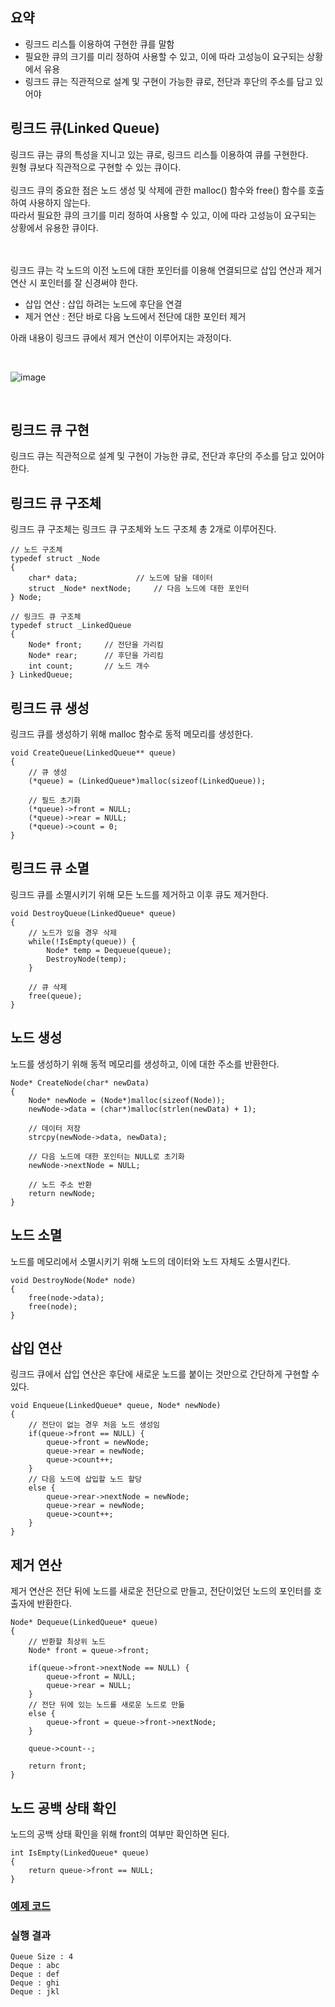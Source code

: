 ## 요약
<ul>
<li>링크드 리스틀 이용하여 구현한 큐를 말함</li>
<li>필요한 큐의 크기를 미리 정하여 사용할 수 있고, 이에 따라 고성능이 요구되는 상황에서 유용</li>
<li>링크드 큐는 직관적으로 설계 및 구현이 가능한 큐로, 전단과 후단의 주소를 담고 있어야 </li>
</ul>

## 링크드 큐(Linked Queue)

링크드 큐는 큐의 특성을 지니고 있는 큐로, 링크드 리스틀 이용하여 큐를 구현한다.
<br>
원형 큐보다 직관적으로 구현할 수 있는 큐이다.
<br>
<br>
링크드 큐의 중요한 점은 노드 생성 및 삭제에 관한 malloc() 함수와 free() 함수를 호출하여 사용하지 않는다.
<br>
따라서 필요한 큐의 크기를 미리 정하여 사용할 수 있고, 이에 따라 고성능이 요구되는 상황에서 유용한 큐이다.

<br>
<br>
링크드 큐는 각 노드의 이전 노드에 대한 포인터를 이용해 연결되므로 삽입 연산과 제거 연산 시 포인터를 잘 신경써야 한다.

<ul>
<li>삽입 연산 : 삽입 하려는 노드에 후단을 연결</li>
<li>제거 연산 : 전단 바로 다음 노드에서 전단에 대한 포인터 제거</li>
</ul>

아래 내용이 링크드 큐에서 제거 연산이 이루어지는 과정이다.

<br>

![image](https://user-images.githubusercontent.com/87363461/208285012-cf26410a-27c2-4650-a5be-4a90ca9fd3fd.png)

<br>

## 링크드 큐 구현
링크드 큐는 직관적으로 설계 및 구현이 가능한 큐로, 전단과 후단의 주소를 담고 있어야 한다.

## 링크드 큐 구조체
링크드 큐 구조체는 링크드 큐 구조체와 노드 구조체 총 2개로 이루어진다.
<br>
```
// 노드 구조체
typedef struct _Node
{
    char* data;             // 노드에 담을 데이터
    struct _Node* nextNode;     // 다음 노드에 대한 포인터
} Node;

// 링크드 큐 구조체
typedef struct _LinkedQueue
{
    Node* front;     // 전단을 가리킴
    Node* rear;      // 후단을 가리킴
    int count;       // 노드 개수
} LinkedQueue;
```

## 링크드 큐 생성
링크드 큐를 생성하기 위해 malloc 함수로 동적 메모리를 생성한다.
```
void CreateQueue(LinkedQueue** queue)
{
    // 큐 생성
    (*queue) = (LinkedQueue*)malloc(sizeof(LinkedQueue));
    
    // 필드 초기화
    (*queue)->front = NULL;
    (*queue)->rear = NULL;
    (*queue)->count = 0;
}
```

## 링크드 큐 소멸
링크드 큐를 소멸시키기 위해 모든 노드를 제거하고 이후 큐도 제거한다.
```
void DestroyQueue(LinkedQueue* queue)
{
    // 노드가 있을 경우 삭제
    while(!IsEmpty(queue)) {
        Node* temp = Dequeue(queue);
        DestroyNode(temp);
    }
    
    // 큐 삭제
    free(queue);
}
```

## 노드 생성
노드를 생성하기 위해 동적 메모리를 생성하고, 이에 대한 주소를 반환한다.
```
Node* CreateNode(char* newData)
{
    Node* newNode = (Node*)malloc(sizeof(Node));
    newNode->data = (char*)malloc(strlen(newData) + 1);
    
    // 데이터 저장
    strcpy(newNode->data, newData);
    
    // 다음 노드에 대한 포인터는 NULL로 초기화
    newNode->nextNode = NULL;
    
    // 노드 주소 반환
    return newNode;
}
```

## 노드 소멸
노드를 메모리에서 소멸시키기 위해 노드의 데이터와 노드 자체도 소멸시킨다.
```
void DestroyNode(Node* node)
{
    free(node->data);
    free(node);
}
```

## 삽입 연산
링크드 큐에서 삽입 연산은 후단에 새로운 노드를 붙이는 것만으로 간단하게 구현할 수 있다.
```
void Enqueue(LinkedQueue* queue, Node* newNode)
{
    // 전단이 없는 경우 처음 노드 생성임
    if(queue->front == NULL) {
        queue->front = newNode;
        queue->rear = newNode;
        queue->count++;
    }
    // 다음 노드에 삽입할 노드 할당
    else {
        queue->rear->nextNode = newNode;
        queue->rear = newNode;
        queue->count++;
    }
}
```

## 제거 연산
제거 연산은 전단 뒤에 노드를 새로운 전단으로 만들고, 전단이었던 노드의 포인터를 호출자에 반환한다.
```
Node* Dequeue(LinkedQueue* queue)
{
    // 반환할 최상위 노드
    Node* front = queue->front;
    
    if(queue->front->nextNode == NULL) {
        queue->front = NULL;
        queue->rear = NULL;
    }
    // 전단 뒤에 있는 노드를 새로운 노드로 만듦
    else {
        queue->front = queue->front->nextNode;
    }
    
    queue->count--;
    
    return front;
}
```

## 노드 공백 상태 확인
노드의 공백 상태 확인을 위해 front의 여부만 확인하면 된다.
```
int IsEmpty(LinkedQueue* queue)
{
    return queue->front == NULL;
}
```


### [예제 코드](https://github.com/JeHeeYu/Algorithm/blob/main/Queue/Linked%20Queue/LinkedQueue.c)

### 실행 결과
```
Queue Size : 4
Deque : abc
Deque : def
Deque : ghi
Deque : jkl
```
